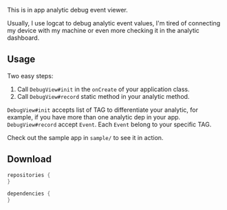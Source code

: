 This is in app analytic debug event viewer.

Usually, I use logcat to debug analytic event values, I'm tired of connecting my device with my machine or even more checking it in the analytic dashboard.

Usage
-----

Two easy steps:

1. Call `DebugView#init` in the `onCreate` of your application class.
2. Call `DebugView#record` static method in your analytic method.

`DebugView#init` accepts list of TAG to differentiate your analytic, for example, if you have more than one analytic dep in your app.
`DebugView#record` accept `Event`. Each `Event` belong to your specific TAG.

Check out the sample app in `sample/` to see it in action.

Download
--------

```groovy
repositories {
}

dependencies {
}
```
